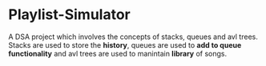 # Playlist-Simulator

A DSA project which involves the concepts of stacks, queues and avl trees. Stacks are used to store the **history**, queues are used to **add to queue functionality** and avl trees are used to manintain **library** of songs.
